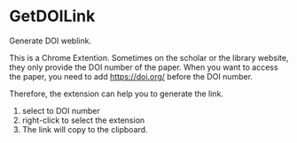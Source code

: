 # GetDOILink
Generate DOI weblink.

This is a Chrome Extention.
Sometimes on the scholar or the library website, they only provide the DOI number of the paper.
When you want to access the paper, you need to add https://doi.org/ before the DOI number.

Therefore, the extension can help you to generate the link.

1. select to DOI number
2. right-click to select the extension
3. The link will copy to the clipboard.
